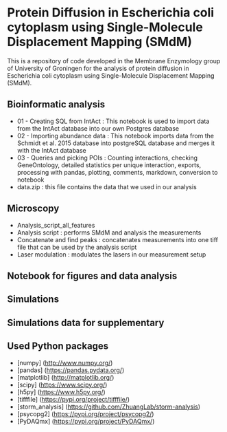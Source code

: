 # Protein Diffusion in Escherichia coli cytoplasm using Single-Molecule Displacement Mapping (SMdM) #

This is a repository of code developed in the Membrane Enzymology group of University of Groningen for the analysis of protein diffusion in Escherichia coli cytoplasm using Single-Molecule Displacement Mapping (SMdM).

## Bioinformatic analysis ##
* 01 - Creating SQL from IntAct : This notebook is used to import data from the IntAct database into our own Postgres database
* 02 - Importing abundance data : This notebook imports data from the Schmidt et al. 2015 database into postgreSQL database and merges it with the IntAct database
* 03 - Queries and picking POIs : Counting interactions, checking GeneOntology, detailed statistics per unique interaction, exports, processing with pandas, plotting, comments, markdown, conversion to notebook
* data.zip : this file contains the data that we used in our analysis

## Microscopy ##
* Analysis_script_all_features
* Analysis script : performs SMdM and analysis the measurements
* Concatenate and find peaks : concatenates measurements into one tiff file that can be used by the analysis script
* Laser modulation : modulates the lasers in our measurement setup

## Notebook for figures and data analysis ##

## Simulations ##

## Simulations data for supplementary ##

## Used Python packages ##
* [numpy] (http://www.numpy.org/)
* [pandas] (https://pandas.pydata.org/)
* [matplotlib] (http://matplotlib.org/)
* [scipy] (https://www.scipy.org/)
* [h5py] (https://www.h5py.org/)
* [tifffile] (https://pypi.org/project/tifffile/)
* [storm_analysis] (https://github.com/ZhuangLab/storm-analysis)
* [psycopg2] (https://pypi.org/project/psycopg2/)
* [PyDAQmx] (https://pypi.org/project/PyDAQmx/)
